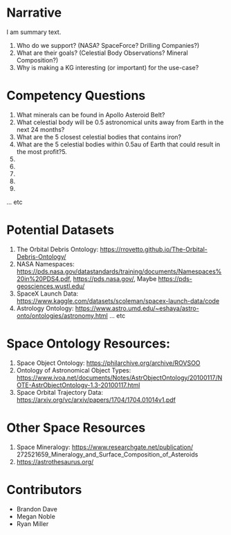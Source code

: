 # Narrative
I am summary text.  

1. Who do we support? (NASA? SpaceForce? Drilling Companies?)
2. What are their goals? (Celestial Body Observations? Mineral Composition?)
3. Why is making a KG interesting (or important) for the use-case?

#  Competency Questions
1. What minerals can be found in Apollo Asteroid Belt?
2. What celestial body will be 0.5 astronomical units away from Earth in the next 24 months?
3. What are the 5 closest celestial bodies that contains iron?
4. What are the 5 celestial bodies within 0.5au of Earth that could result in the most profit?5. 
6. 
7. 
8. 
9. 
10. 
... etc  

#  Potential Datasets
1. The Orbital Debris Ontology:  https://rrovetto.github.io/The-Orbital-Debris-Ontology/  
2. NASA Namespaces:  https://pds.nasa.gov/datastandards/training/documents/Namespaces%20in%20PDS4.pdf, https://pds.nasa.gov/, Maybe https://pds-geosciences.wustl.edu/
3. SpaceX Launch Data:  https://www.kaggle.com/datasets/scoleman/spacex-launch-data/code
4. Astrology Ontology: https://www.astro.umd.edu/~eshaya/astro-onto/ontologies/astronomy.html
... etc  

# Space Ontology Resources:
1. Space Object Ontology:  https://philarchive.org/archive/ROVSOO
2. Ontology of Astronomical Object Types: https://www.ivoa.net/documents/Notes/AstrObjectOntology/20100117/NOTE-AstrObjectOntology-1.3-20100117.html
3. Space Orbital Trajectory Data: https://arxiv.org/vc/arxiv/papers/1704/1704.01014v1.pdf

# Other Space Resources
1. Space Mineralogy: https://www.researchgate.net/publication/  272521659_Mineralogy_and_Surface_Composition_of_Asteroids
2. https://astrothesaurus.org/

#  Contributors
* Brandon Dave
* Megan Noble
* Ryan Miller

